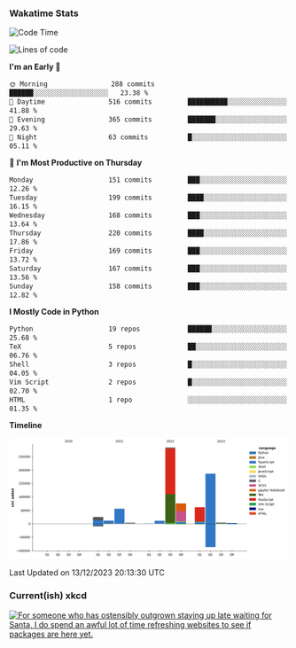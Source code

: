 ### Wakatime Stats
<!--START_SECTION:waka-->
![Code Time](http://img.shields.io/badge/Code%20Time-2%2C218%20hrs%2042%20mins-blue)

![Lines of code](https://img.shields.io/badge/From%20Hello%20World%20I%27ve%20Written-719.3%20thousand%20lines%20of%20code-blue)

**I'm an Early 🐤** 

```text
🌞 Morning                288 commits         ██████░░░░░░░░░░░░░░░░░░░   23.38 % 
🌆 Daytime                516 commits         ██████████░░░░░░░░░░░░░░░   41.88 % 
🌃 Evening                365 commits         ███████░░░░░░░░░░░░░░░░░░   29.63 % 
🌙 Night                  63 commits          █░░░░░░░░░░░░░░░░░░░░░░░░   05.11 % 
```
📅 **I'm Most Productive on Thursday** 

```text
Monday                   151 commits         ███░░░░░░░░░░░░░░░░░░░░░░   12.26 % 
Tuesday                  199 commits         ████░░░░░░░░░░░░░░░░░░░░░   16.15 % 
Wednesday                168 commits         ███░░░░░░░░░░░░░░░░░░░░░░   13.64 % 
Thursday                 220 commits         ████░░░░░░░░░░░░░░░░░░░░░   17.86 % 
Friday                   169 commits         ███░░░░░░░░░░░░░░░░░░░░░░   13.72 % 
Saturday                 167 commits         ███░░░░░░░░░░░░░░░░░░░░░░   13.56 % 
Sunday                   158 commits         ███░░░░░░░░░░░░░░░░░░░░░░   12.82 % 
```


**I Mostly Code in Python** 

```text
Python                   19 repos            ██████░░░░░░░░░░░░░░░░░░░   25.68 % 
TeX                      5 repos             ██░░░░░░░░░░░░░░░░░░░░░░░   06.76 % 
Shell                    3 repos             █░░░░░░░░░░░░░░░░░░░░░░░░   04.05 % 
Vim Script               2 repos             █░░░░░░░░░░░░░░░░░░░░░░░░   02.70 % 
HTML                     1 repo              ░░░░░░░░░░░░░░░░░░░░░░░░░   01.35 % 
```



**Timeline**

![Lines of Code chart](https://raw.githubusercontent.com/joshuajeschek/joshuajeschek/main/assets/bar_graph.png)


 Last Updated on 13/12/2023 20:13:30 UTC
<!--END_SECTION:waka-->

### Current(ish) xkcd
<a id="xkcd-a" title="For someone who has ostensibly outgrown staying up late waiting for Santa, I do spend an awful lot of time refreshing websites to see if packages are here yet." href="https://www.xkcd.com" target="_blank">
        <img align="center" id="xkcd-img" src="https://imgs.xkcd.com/comics/snow.png" alt="For someone who has ostensibly outgrown staying up late waiting for Santa, I do spend an awful lot of time refreshing websites to see if packages are here yet." height=300 />
</a>
